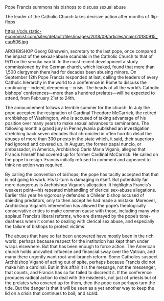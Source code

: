 Pope Francis summons his bishops to discuss sexual abuse

The leader of the Catholic Church takes decisive action after months of flip-flops

https://cdn.static-economist.com/sites/default/files/images/2018/09/articles/main/20180915_eup506.jpg

ARCHBISHOP Georg Gänswein, secretary to the last pope, once compared the impact of the sexual-abuse scandals in the Catholic Church to that of 9/11 on the secular world. In the most recent development a study commissioned by the German church, which leaked, found that more than 1,500 clergymen there had for decades been abusing minors. On September 12th Pope Francis responded at last, calling the leaders of every Catholic hierarchy in the world to a conference in Rome to discuss the continuing—indeed, deepening—crisis. The heads of all the world’s Catholic bishops’ conferences—more than a hundred prelates—will be expected to attend, from February 21st to 24th.

The announcement follows a terrible summer for the church. In July the pope accepted the resignation of Cardinal Theodore McCarrick, the retired archbishop of Washington, who is accused of taking advantage of his position over many years to make sexual advances to seminarians. The following month a grand jury in Pennsylvania published an investigation stretching back seven decades that chronicled in often horrific detail the abuses of more than 300 priests in the state which, it said, their superiors had ignored and covered up. In August, the former papal nuncio, or ambassador, in America, Archbishop Carlo Maria Viganò, alleged that Francis himself had covered up for former Cardinal McCarrick. He called on the pope to resign. Francis initially refused to comment and appeared to think no action was required.

By calling the convention of bishops, the pope has tacitly accepted that that is not going to work. His U-turn is damaging in itself. But potentially far more dangerous is Archbishop Viganò’s allegation. It highlights Francis’s weakest point—his repeated mishandling of clerical sex-abuse allegations. Earlier this year he vigorously defended a Chilean bishop accused of shielding predators, only to then accept he had made a mistake. Moreover, Archbishop Viganò’s intervention has allowed the pope’s theologically conservative critics to make common cause with those, including many who applaud Francis’s liberal reforms, who are dismayed by the pope’s tone-deafness when it comes to dealing with clerical sex abuse, and especially the failure of bishops to protect victims.

The abuses that have so far been uncovered have mostly been in the rich world, perhaps because respect for the institution has kept them under wraps elsewhere. But that has been enough to force action. The American church holds unrivalled influence and financial sway over the Vatican, and many there urgently want root-and-branch reform. Some Catholics suspect Archbishop Viganò of acting out of spite, perhaps because Francis did not make him a cardinal. But in this affair it is the message, not the messenger, that counts, and Francis has so far failed to discredit it. If the conference produces radical action to deal with the misdeeds, not just of priests but of the prelates who covered up for them, then the pope can perhaps turn the tide. But the danger is that it will be seen as a yet another way to keep the lid on a crisis that continues to boil, and scald. 